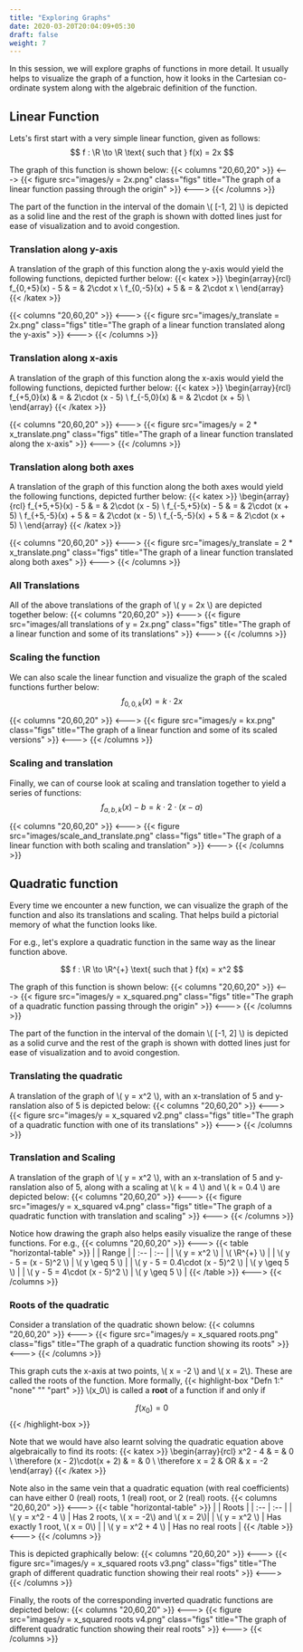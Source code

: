 ```yaml
---
title: "Exploring Graphs"
date: 2020-03-20T20:04:09+05:30
draft: false
weight: 7
---
```


In this session, we will explore graphs of functions in more detail. It usually helps to visualize the graph of a function, how it looks in the Cartesian co-ordinate system along with the algebraic definition of the function.

## Linear Function

Lets's first start with a very simple linear function, given as follows:
$$ f : \R \to \R \text{ such that } f(x) = 2x $$

The graph of this function is shown below:
{{< columns "20,60,20" >}}
<--->
{{< figure src="images/y = 2x.png" class="figs" title="The graph of a linear function passing through the origin" >}}
<--->
{{< /columns >}}

The part of the function in the interval of the domain \\( [-1, 2] \\) is depicted as a solid line and the rest of the graph is shown with dotted lines just for ease of visualization and to avoid congestion.

### Translation along y-axis

A translation of the graph of this function along the y-axis would yield the following functions, depicted further below:
{{< katex >}}
\begin{array}{rcl}
f_{0,+5}(x) - 5 & = & 2\cdot x \\
f_{0,-5}(x) + 5 & = & 2\cdot x \\
\end{array}
{{< /katex >}}

{{< columns "20,60,20" >}}
<--->
{{< figure src="images/y_translate = 2x.png" class="figs" title="The graph of a linear function translated along the y-axis" >}}
<--->
{{< /columns >}}

### Translation along x-axis

A translation of the graph of this function along the x-axis would yield the following functions, depicted further below:
{{< katex >}}
\begin{array}{rcl}
f_{+5,0}(x) & = & 2\cdot (x - 5) \\
f_{-5,0}(x) & = & 2\cdot (x + 5) \\
\end{array}
{{< /katex >}}

{{< columns "20,60,20" >}}
<--->
{{< figure src="images/y = 2 * x_translate.png" class="figs" title="The graph of a linear function translated along the x-axis" >}}
<--->
{{< /columns >}}

### Translation along both axes

A translation of the graph of this function along the both axes would yield the following functions, depicted further below:
{{< katex >}}
\begin{array}{rcl}
f_{+5,+5}(x) - 5 & = & 2\cdot (x - 5) \\
f_{-5,+5}(x) - 5 & = & 2\cdot (x + 5) \\
f_{+5,-5}(x) + 5 & = & 2\cdot (x - 5) \\
f_{-5,-5}(x) + 5 & = & 2\cdot (x + 5) \\
\end{array}
{{< /katex >}}

{{< columns "20,60,20" >}}
<--->
{{< figure src="images/y_translate = 2 * x_translate.png" class="figs" title="The graph of a linear function translated along both axes" >}}
<--->
{{< /columns >}}

### All Translations

All of the above translations of the graph of \\( y = 2x \\) are depicted together below:
{{< columns "20,60,20" >}}
<--->
{{< figure src="images/all translations of y = 2x.png" class="figs" title="The graph of a linear function and some of its translations" >}}
<--->
{{< /columns >}}

### Scaling the function

We can also scale the linear function and visualize the graph of the scaled functions further below:
$$ f_{0,0,k}(x) = k\cdot 2x $$

{{< columns "20,60,20" >}}
<--->
{{< figure src="images/y = kx.png" class="figs" title="The graph of a linear function and some of its scaled versions" >}}
<--->
{{< /columns >}}

### Scaling and translation

Finally, we can of course look at scaling and translation together to yield a series of functions:
$$ f_{a,b,k}(x) - b = k\cdot 2\cdot (x - a) $$

{{< columns "20,60,20" >}}
<--->
{{< figure src="images/scale_and_translate.png" class="figs" title="The graph of a linear function with both scaling and translation" >}}
<--->
{{< /columns >}}

## Quadratic function

Every time we encounter a new function, we can visualize the graph of the function and also its translations and scaling. That helps build a pictorial memory of what the function looks like.

For e.g., let's explore a quadratic function in the same way as the linear function above.

$$ f : \R \to \R^{+} \text{ such that } f(x) = x^2 $$

The graph of this function is shown below:
{{< columns "20,60,20" >}}
<--->
{{< figure src="images/y = x_squared.png" class="figs" title="The graph of a quadratic function passing through the origin" >}}
<--->
{{< /columns >}}

The part of the function in the interval of the domain \\( [-1, 2] \\) is depicted as a solid curve and the rest of the graph is shown with dotted lines just for ease of visualization and to avoid congestion.

### Translating the quadratic

A translation of the graph of \\( y = x^2 \\), with an x-translation of 5 and y-ranslation also of 5 is depicted below:
{{< columns "20,60,20" >}}
<--->
{{< figure src="images/y = x_squared v2.png" class="figs" title="The graph of a quadratic function with one of its translations" >}}
<--->
{{< /columns >}}

### Translation and Scaling

A translation of the graph of \\( y = x^2 \\), with an x-translation of 5 and y-ranslation also of 5, along with a scaling at \\( k = 4 \\) and \\( k = 0.4 \\) are depicted below:
{{< columns "20,60,20" >}}
<--->
{{< figure src="images/y = x_squared v4.png" class="figs" title="The graph of a quadratic function with translation and scaling" >}}
<--->
{{< /columns >}}

Notice how drawing the graph also helps easily visualize the range of these functions. For e.g., 
{{< columns "20,60,20" >}}
<--->
{{< table "horizontal-table" >}}
|  | Range |
| :-- | :-- |
| \\( y = x^2 \\) |   \\( \R^{+} \\) |
| \\( y - 5 = (x - 5)^2 \\) |   \\( y \geq 5 \\) |
| \\( y - 5 = 0.4\cdot (x - 5)^2 \\) |   \\( y \geq 5 \\) |
| \\( y - 5 = 4\cdot (x - 5)^2 \\) |   \\( y \geq 5 \\) |
{{< /table >}}
<--->
{{< /columns >}}

### Roots of the quadratic

Consider a translation of the quadratic shown below:
{{< columns "20,60,20" >}}
<--->
{{< figure src="images/y = x_squared roots.png" class="figs" title="The graph of a quadratic function showing its roots" >}}
<--->
{{< /columns >}}

This graph cuts the x-axis at two points, \\( x = -2 \\) and \\( x = 2\\). These are called the roots of the function. More formally,
{{< highlight-box "Defn 1:" "none" "" "part" >}}
\\(x_0\\) is called a **root** of a function if and only if

$$ f(x_0) = 0 $$
{{< /highlight-box >}}

Note that we would have also learnt solving the quadratic equation above algebraically to find its roots:
{{< katex >}}
\begin{array}{rcl}
x^2 - 4 & = & 0 \\
\therefore (x - 2)\cdot(x + 2) & = & 0 \\
\therefore x = 2 & OR & x = -2
\end{array}
{{< /katex >}}

Note also in the same vein that a quadratic equation (with real coefficients) can have either 0 (real) roots, 1 (real) root, or 2 (real) roots.
{{< columns "20,60,20" >}}
<--->
{{< table "horizontal-table" >}}
|  | Roots |
| :-- | :-- |
| \\( y = x^2 - 4 \\) |  Has 2 roots, \\( x = -2\\) and \\( x = 2\\)|
| \\( y = x^2 \\) |  Has exactly 1 root, \\( x = 0\\) |
| \\( y = x^2 + 4 \\) |  Has no real roots |
{{< /table >}}
<--->
{{< /columns >}}

This is depicted graphically below:
{{< columns "20,60,20" >}}
<--->
{{< figure src="images/y = x_squared roots v3.png" class="figs" title="The graph of different quadratic function showing their real roots" >}}
<--->
{{< /columns >}}

Finally, the roots of the corresponding inverted quadratic functions are depicted below:
{{< columns "20,60,20" >}}
<--->
{{< figure src="images/y = x_squared roots v4.png" class="figs" title="The graph of different quadratic function showing their real roots" >}}
<--->
{{< /columns >}}

